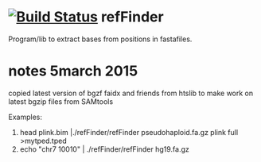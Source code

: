 [![Build Status](https://travis-ci.org/ANGSD/refFinder.svg?branch=master)](https://travis-ci.org/ANGSD/refFinder)
refFinder
=========

Program/lib to extract bases from positions in fastafiles.

notes 5march 2015
=========
copied latest version of bgzf faidx and friends from htslib to make work on latest bgzip files from SAMtools


Examples:
1)  head plink.bim |./refFinder/refFinder pseudohaploid.fa.gz plink full >mytped.tped
2) echo "chr7 10010" | ./refFinder/refFinder hg19.fa.gz 
